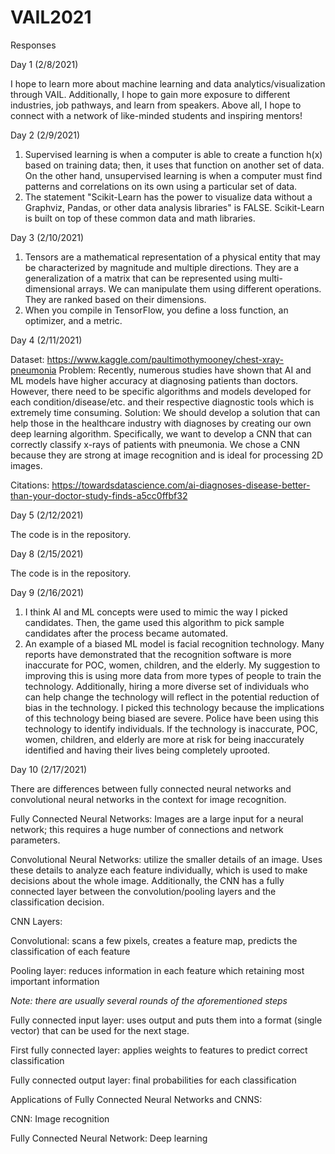 # VAIL2021

Responses

Day 1 (2/8/2021)

I hope to learn more about machine learning and data analytics/visualization through VAIL. Additionally, I hope to gain more exposure to different industries, job pathways, and learn from speakers. Above all, I hope to connect with a network of like-minded students and inspiring mentors!

Day 2 (2/9/2021)
1. Supervised learning is when a computer is able to create a function h(x) based on training data; then, it uses that function on another set of data. On the other hand, unsupervised learning is when a computer must find patterns and correlations on its own using a particular set of data.
2. The statement "Scikit-Learn has the power to visualize data without a Graphviz, Pandas, or other data analysis libraries" is FALSE. Scikit-Learn is built on top of these common data and math libraries.

Day 3 (2/10/2021)

1. Tensors are a mathematical representation of a physical entity that may be characterized by magnitude and multiple directions. They are a generalization of a matrix that can be represented using multi-dimensional arrays. We can manipulate them using different operations. They are ranked based on their dimensions.
2. When you compile in TensorFlow, you define a loss function, an optimizer, and a metric.

Day 4 (2/11/2021)

Dataset: https://www.kaggle.com/paultimothymooney/chest-xray-pneumonia
Problem: Recently, numerous studies have shown that AI and ML models have higher accuracy at diagnosing patients than doctors. However, there need to be specific algorithms
and models developed for each condition/disease/etc. and their respective diagnostic tools which is extremely time consuming.
Solution: We should develop a solution that can help those in the healthcare industry with diagnoses by creating our own deep learning algorithm. Specifically, we want to develop a CNN that can correctly classify x-rays of patients with pneumonia. We chose a CNN because they are strong at image recognition and is ideal for processing 2D images.

Citations: 
https://towardsdatascience.com/ai-diagnoses-disease-better-than-your-doctor-study-finds-a5cc0ffbf32

Day 5 (2/12/2021)

The code is in the repository.

Day 8 (2/15/2021)

The code is in the repository.

Day 9 (2/16/2021)
1. I think AI and ML concepts were used to mimic the way I picked candidates. Then, the game used this algorithm to pick sample candidates after the process became automated.
2. An example of a biased ML model is facial recognition technology. Many reports have demonstrated that the recognition software is more inaccurate for POC, women, children, and the elderly. My suggestion to improving this is using more data from more types of people to train the technology. Additionally, hiring a more diverse set of individuals who can help change the technology will reflect in the potential reduction of bias in the technology. I picked this technology because the implications of this technology being biased are severe. Police have been using this technology to identify individuals. If the technology is inaccurate, POC, women, children, and elderly are more at risk for being inaccurately identified and having their lives being completely uprooted.

Day 10 (2/17/2021)

There are differences between fully connected neural networks and convolutional neural networks in the context for image recognition. 

Fully Connected Neural Networks: Images are a large input for a neural network; this requires a huge number of connections and network parameters.

Convolutional Neural Networks: utilize the smaller details of an image. Uses these details to analyze each feature individually, which is used to make decisions about the whole image. Additionally, the CNN has a fully connected layer between the convolution/pooling layers and the classification decision.

CNN Layers:

Convolutional: scans a few pixels, creates a feature map, predicts the classification of each feature

Pooling layer: reduces information in each feature which retaining most important information 

*Note: there are usually several rounds of the aforementioned steps*

Fully connected input layer: uses output and puts them into a format (single vector) that can be used for the next stage.

First fully connected layer: applies weights to features to predict correct classification

Fully connected output layer: final probabilities for each classification

Applications of Fully Connected Neural Networks and CNNS:

CNN: Image recognition

Fully Connected Neural Network: Deep learning


